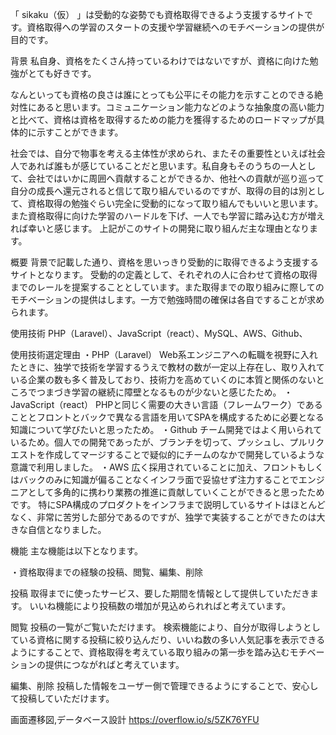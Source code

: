 「 sikaku（仮） 」は受動的な姿勢でも資格取得できるよう支援するサイトです。資格取得への学習のスタートの支援や学習継続へのモチベーションの提供が目的です。

背景
私自身、資格をたくさん持っているわけではないですが、資格に向けた勉強がとても好きです。

なんといっても資格の良さは誰にとっても公平にその能力を示すことのできる絶対性にあると思います。コミュニケーション能力などのような抽象度の高い能力と比べて、資格は資格を取得するための能力を獲得するためのロードマップが具体的に示すことができます。

社会では、自分で物事を考える主体性が求められ、またその重要性といえば社会人であれば誰もが感じていることだと思います。私自身もそのうちの一人として、会社ではいかに周囲へ貢献することができるか、他社への貢献が巡り巡って自分の成長へ還元されると信じて取り組んでいるのですが、取得の目的は別として、資格取得の勉強ぐらい完全に受動的になって取り組んでもいいと思います。また資格取得に向けた学習のハードルを下げ、一人でも学習に踏み込む方が増えれば幸いと感じます。
上記がこのサイトの開発に取り組んだ主な理由となります。

概要
背景で記載した通り、資格を思いっきり受動的に取得できるよう支援するサイトとなります。
受動的の定義として、それぞれの人に合わせて資格の取得までのレールを提案することとしています。また取得までの取り組みに際してのモチベーションの提供はします。一方で勉強時間の確保は各自ですることが求められます。

使用技術
PHP（Laravel）、JavaScript（react）、MySQL、AWS、Github、

使用技術選定理由
・PHP（Laravel）
Web系エンジニアへの転職を視野に入れたときに、独学で技術を学習するうえで教材の数が一定以上存在し、取り入れている企業の数も多く普及しており、技術力を高めていくのに本質と関係のないところでつまづき学習の継続に障壁となるものが少ないと感じたため。
・JavaScript（react）
PHPと同じく需要の大きい言語（フレームワーク）であることとフロントとバックで異なる言語を用いてSPAを構成するために必要となる知識について学びたいと思ったため。
・Github
チーム開発ではよく用いられているため。個人での開発であったが、ブランチを切って、プッシュし、プルリクエストを作成してマージすることで疑似的にチームのなかで開発しているような意識で利用しました。
・AWS
広く採用されていることに加え、フロントもしくはバックのみに知識が偏ることなくインフラ面で妥協せず注力することでエンジニアとして多角的に携わり業務の推進に貢献していくことができると思ったためです。
特にSPA構成のプロダクトをインフラまで説明しているサイトはほとんどなく、非常に苦労した部分であるのですが、独学で実装することができたのは大きな自信となりました。

機能
主な機能は以下となります。

・資格取得までの経験の投稿、閲覧、編集、削除

投稿
取得までに使ったサービス、要した期間を情報として提供していただきます。
いいね機能により投稿数の増加が見込められればと考えています。

閲覧
投稿の一覧がご覧いただけます。
検索機能により、自分が取得しようとしている資格に関する投稿に絞り込んだり、いいね数の多い人気記事を表示できるようにすることで、資格取得を考えている取り組みの第一歩を踏み込むモチベーションの提供につながればと考えています。

編集、削除
投稿した情報をユーザー側で管理できるようにすることで、安心して投稿していただけます。

画面遷移図,データベース設計
https://overflow.io/s/5ZK76YFU
